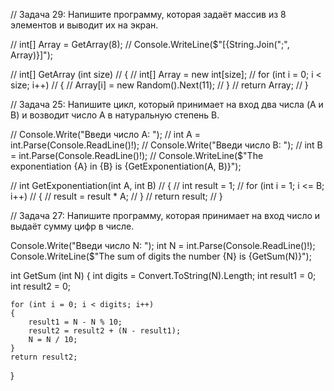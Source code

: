 // Задача 29: Напишите программу, которая задаёт массив из 8 элементов и выводит их на экран. 

// int[] Array = GetArray(8); 
// Console.WriteLine($"[{String.Join(";", Array)}]"); 

// int[] GetArray (int size) 
// { 
//     int[] Array = new int[size]; 
//     for (int i = 0; i < size; i++) 
//     { 
//         Array[i] = new Random().Next(11); 
//     } 
//     return Array; 
// }

// Задача 25: Напишите цикл, который принимает на вход два числа (A и B) и возводит число A в натуральную степень B. 

// Console.Write("Введи число A: ");
// int A = int.Parse(Console.ReadLine()!);
// Console.Write("Введи число B: ");
// int B = int.Parse(Console.ReadLine()!);
// Console.WriteLine($"The exponentiation {A} in {B} is {GetExponentiation(A, B)}");

// int GetExponentiation(int A, int B)
// {
//     int result = 1;
//     for (int i = 1; i <= B; i++)
//     {
//         result = result * A;
//     }
//     return result;
// }

// Задача 27: Напишите программу, которая принимает на вход число и выдаёт сумму цифр в числе.

Console.Write("Введи число N: ");
int N = int.Parse(Console.ReadLine()!);
Console.WriteLine($"The sum of digits the number {N} is {GetSum(N)}");

int GetSum (int N)
{
    int digits = Convert.ToString(N).Length;
    int result1 = 0;
    int result2 = 0;

    for (int i = 0; i < digits; i++)
    {
        result1 = N - N % 10;
        result2 = result2 + (N - result1);
        N = N / 10;
    }
    return result2;
}